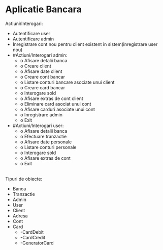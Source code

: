 # Aplicatie Bancara

Actiuni/Interogari: <br/>
<ul>
<li>	Autentificare user</li> 
<li>	Autentificare admin</li>  
<li>	Inregistrare cont nou pentru client existent in sistem(inregistrare user nou)</li>
<li>	#Actiuni/Interogari admin:
	<ul>
		<li> o Afisare detalii banca</li>
		<li> o Creare client</li>
		<li> o Afisare date client</li>
		<li> o Creare cont bancar</li>
		<li> o Listare conturi bancare asociate unui client</li>
		<li> o Creare card bancar</li>
		<li> o Interogare sold </li>
		<li> o Afisare extras de cont client</li>
		<li> o Eliminare card asociat unui cont</li>
		<li> o Afisare carduri asociate unui cont </li>
		<li> o Inregistrare admin</li>
		<li> o Exit</li>
	</ul>
</li>

<li>	#Actiuni/Interogari user:
	<ul>
		<li> o Afisare detalii banca</li>
		<li> o Efectuare tranzactie</li>
		<li> o Afisare date personale</li>
		<li> o Listare conturi personale</li>
		<li> o Interogare sold</li>
		<li> o Afisare extras de cont</li>
		<li> o Exit</li>
	</ul>
</li>
</ul>
<br/>
Tipuri de obiecte:<br/>
<ul>
<li>	Banca</li>
<li>	Tranzactie</li>
<li>	Admin</li>
<li>	User</li>
<li>	Client</li>
<li>	Adresa</li>
<li>	Cont</li>
<li>	Card
	<ul>
	<li>-CardDebit</li>
	<li>-CardCredit</li>
	<li>-GeneratorCard</li>
	</ul>
</li>
</ul>












	



